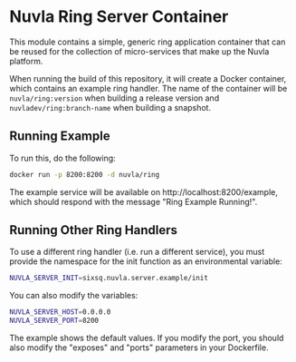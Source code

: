 
Nuvla Ring Server Container
===========================

This module contains a simple, generic ring application container that
can be reused for the collection of micro-services that make up the
Nuvla platform.

When running the build of this repository, it will create a Docker
container, which contains an example ring handler.  The name of the
container will be `nuvla/ring:version` when building a release version
and `nuvladev/ring:branch-name` when building a snapshot.

Running Example
---------------

To run this, do the following:

```sh
docker run -p 8200:8200 -d nuvla/ring
```

The example service will be available on
http://localhost:8200/example, which should respond with the message
"Ring Example Running!".

Running Other Ring Handlers
---------------------------

To use a different ring handler (i.e. run a different service), you
must provide the namespace for the init function as an environmental
variable:

```sh
NUVLA_SERVER_INIT=sixsq.nuvla.server.example/init
```

You can also modify the variables:

```sh
NUVLA_SERVER_HOST=0.0.0.0
NUVLA_SERVER_PORT=8200
```

The example shows the default values.  If you modify the port, you
should also modify the "exposes" and "ports" parameters in your
Dockerfile.
